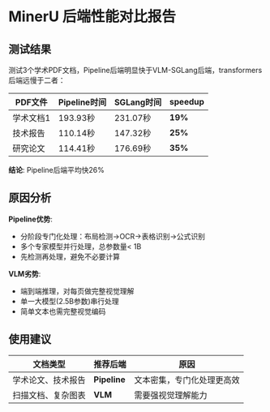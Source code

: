 # MinerU 后端性能对比报告

## 测试结果

测试3个学术PDF文档，Pipeline后端明显快于VLM-SGLang后端，transformers后端远慢于二者：

| PDF文件 | Pipeline时间 | SGLang时间 | speedup |
|---------|-------------|------------|-------------|
| 学术文档1 | 193.93秒 | 231.07秒 | **19%** |
| 技术报告 | 110.14秒 | 147.32秒 | **25%** |
| 研究论文 | 114.41秒 | 176.69秒 | **35%** |

**结论**: Pipeline后端平均快26%

## 原因分析

**Pipeline优势**:
- 分阶段专门化处理：布局检测→OCR→表格识别→公式识别
- 多个专家模型并行处理，总参数量< 1B
- 先检测再处理，避免不必要计算

**VLM劣势**:
- 端到端推理，对每页做完整视觉理解
- 单一大模型(2.5B参数)串行处理
- 简单文本也需完整视觉编码

## 使用建议

| 文档类型 | 推荐后端 | 原因 |
|----------|----------|------|
| 学术论文、技术报告 | **Pipeline** | 文本密集，专门化处理更高效 |
| 扫描文档、复杂图表 | **VLM** | 需要强视觉理解能力 |
